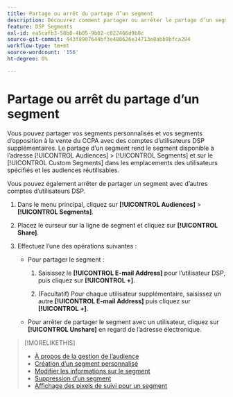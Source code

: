 ```yaml
---
title: Partage ou arrêt du partage d’un segment
description: Découvrez comment partager ou arrêter le partage d’un segment d’exclusion de la vente personnalisé ou CCPA avec d’autres comptes d’utilisateurs DSP.
feature: DSP Segments
exl-id: ea5cafb3-58b0-4b05-9b02-c022466d9b8c
source-git-commit: 443f8907644bf3e480626e14713e8abb9bfca284
workflow-type: tm+mt
source-wordcount: '156'
ht-degree: 0%

---
```


# Partage ou arrêt du partage d’un segment

Vous pouvez partager vos segments personnalisés et vos segments d’opposition à la vente du CCPA avec des comptes d’utilisateurs DSP supplémentaires. Le partage d’un segment rend le segment disponible à l’adresse [!UICONTROL Audiences] > [!UICONTROL Segments] et sur le [!UICONTROL Custom Segments] dans les emplacements des utilisateurs spécifiés et les audiences réutilisables.

Vous pouvez également arrêter de partager un segment avec d’autres comptes d’utilisateurs DSP.

1. Dans le menu principal, cliquez sur **[!UICONTROL Audiences]** > **[!UICONTROL Segments]**.

1. Placez le curseur sur la ligne de segment et cliquez sur **[!UICONTROL Share]**.

1. Effectuez l’une des opérations suivantes :

   * Pour partager le segment :

      1. Saisissez le **[!UICONTROL E-mail Address]** pour l’utilisateur DSP, puis cliquez sur **[!UICONTROL +]**.

      1. (Facultatif) Pour chaque utilisateur supplémentaire, saisissez un autre **[!UICONTROL E-mail Address]** puis cliquez sur **[!UICONTROL +]**.
   * Pour arrêter de partager le segment avec un utilisateur, cliquez sur **[!UICONTROL Unshare]** en regard de l’adresse électronique.


>[!MORELIKETHIS]
>
>* [À propos de la gestion de l’audience](audience-about.md)
>* [Création d’un segment personnalisé](custom-segment-create.md)
>* [Modifier les informations sur le segment](segment-edit.md)
>* [Suppression d’un segment](segment-delete.md)
>* [Affichage des pixels de suivi pour un segment](segment-view-pixels.md)

